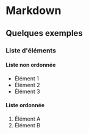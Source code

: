 # Markdown
## Quelques exemples
### Liste d'éléments
#### Liste non ordonnée
- Élément 1
- Élément 2
- Élément 3
#### Liste ordonnée
1. Élément A
2. Élément B

